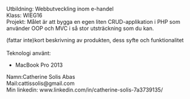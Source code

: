 Utbildning: Webbutveckling inom e-handel <br> 
Klass: WIEG16 <br> 
Projekt: Målet är att bygga en egen liten CRUD-applikation i PHP som använder OOP och MVC i så stor utsträckning som du kan.<br> 
 
(fattar inte)kort beskrivning av produkten, dess syfte och funktionalitet <br> <br> 
Teknologi använt:
<ul> 
<li> MacBook Pro 2013 </li> 
</ul>
Namn:Catherine Solis Abas <br> 
Mail:cattissolis@gmail.com <br> 
Min linkedin: www.linkedin.com/in/catherine-solis-7a3739135/
